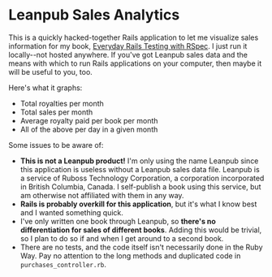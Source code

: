 # Leanpub Sales Analytics

This is a quickly hacked-together Rails application to let me visualize sales information for my book, [Everyday Rails Testing with RSpec](https://leanpub.com/everydayrailsrspec). I just run it locally--not hosted anywhere. If you've got Leanpub sales data and the means with which to run Rails applications on your computer, then maybe it will be useful to you, too.

Here's what it graphs:

- Total royalties per month
- Total sales per month
- Average royalty paid per book per month
- All of the above per day in a given month

Some issues to be aware of:

- **This is not a Leanpub product!** I'm only using the name Leanpub since this application is useless without a Leanpub sales data file. Leanpub is a service of Ruboss Technology Corporation, a corporation incorporated in British Columbia, Canada. I self-publish a book using this service, but am otherwise not affiliated with them in any way.
- **Rails is probably overkill for this application**, but it's what I know best and I wanted something quick.
- I've only written one book through Leanpub, so **there's no differentiation for sales of different books**. Adding this would be trivial, so I plan to do so if and when I get around to a second book.
- There are no tests, and the code itself isn't necessarily done in the Ruby Way. Pay no attention to the long methods and duplicated code in `purchases_controller.rb`.